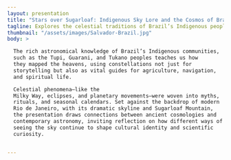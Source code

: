 ```yaml
---
layout: presentation
title: "Stars over Sugarloaf: Indigenous Sky Lore and the Cosmos of Brazil"
tagline: Explores the celestial traditions of Brazil’s Indigenous peoples, including how they interpreted the stars, planets, and seasonal cycles. Modern Rio stands at the crossroads of ancient and modern science.
thumbnail: "/assets/images/Salvador-Brazil.jpg"
body: >

  The rich astronomical knowledge of Brazil’s Indigenous communities,
  such as the Tupi, Guarani, and Tukano peoples teaches us how
  they mapped the heavens, using constellations not just for
  storytelling but also as vital guides for agriculture, navigation,
  and spiritual life.

  Celestial phenomena—like the
  Milky Way, eclipses, and planetary movements—were woven into myths,
  rituals, and seasonal calendars. Set against the backdrop of modern
  Rio de Janeiro, with its dramatic skyline and Sugarloaf Mountain,
  the presentation draws connections between ancient cosmologies and
  contemporary astronomy, inviting reflection on how different ways of
  seeing the sky continue to shape cultural identity and scientific
  curiosity.


---
```


